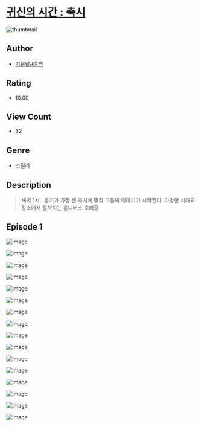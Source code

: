 # [귀신의 시간 : 축시](https://comic.naver.com/challenge/list?titleId=811125)
![thumbnail](https://image-comic.pstatic.net/user_contents_data/challenge_comic/2023/05/25/336540/upload_7292792566103421749_480x623.jpeg)

## Author
- [기운달#여백](https://comic.naver.com/artistTitle?id=336540)

## Rating
- 10.00

## View Count
- 32

## Genre
- 스릴러

## Description
> 새벽 1시...음기가 가장 센 축시에 맞춰 그들의 이야기가 시작된다. 다양한 시대와 장소에서 펼쳐지는 옴니버스 호러물


## Episode 1
![image](https://image-comic.pstatic.net/user_contents_data/challenge_comic/2023/05/25/336540/upload_7234523951768560996.jpeg)

![image](https://image-comic.pstatic.net/user_contents_data/challenge_comic/2023/05/25/336540/upload_4049406102187827507.jpeg)

![image](https://image-comic.pstatic.net/user_contents_data/challenge_comic/2023/05/25/336540/upload_3907208260544259635.jpeg)

![image](https://image-comic.pstatic.net/user_contents_data/challenge_comic/2023/05/25/336540/upload_3558468645664481585.jpeg)

![image](https://image-comic.pstatic.net/user_contents_data/challenge_comic/2023/05/25/336540/upload_7089057665782069046.jpeg)

![image](https://image-comic.pstatic.net/user_contents_data/challenge_comic/2023/05/25/336540/upload_3544957650053182515.jpeg)

![image](https://image-comic.pstatic.net/user_contents_data/challenge_comic/2023/05/25/336540/upload_3919037901852599137.jpeg)

![image](https://image-comic.pstatic.net/user_contents_data/challenge_comic/2023/05/25/336540/upload_3919310782653031735.jpeg)

![image](https://image-comic.pstatic.net/user_contents_data/challenge_comic/2023/05/25/336540/upload_7077232224851212592.jpeg)

![image](https://image-comic.pstatic.net/user_contents_data/challenge_comic/2023/05/25/336540/upload_3904679366606794849.jpeg)

![image](https://image-comic.pstatic.net/user_contents_data/challenge_comic/2023/05/25/336540/upload_4064047010098078050.jpeg)

![image](https://image-comic.pstatic.net/user_contents_data/challenge_comic/2023/05/25/336540/upload_7003769433464595512.jpeg)

![image](https://image-comic.pstatic.net/user_contents_data/challenge_comic/2023/05/25/336540/upload_3762254128755073336.jpeg)

![image](https://image-comic.pstatic.net/user_contents_data/challenge_comic/2023/05/25/336540/upload_3631371570887616098.jpeg)

![image](https://image-comic.pstatic.net/user_contents_data/challenge_comic/2023/05/25/336540/upload_4050477902739945264.jpeg)

![image](https://image-comic.pstatic.net/user_contents_data/challenge_comic/2023/05/25/336540/upload_3617008646215983925.jpeg)
